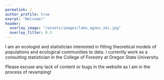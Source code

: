```yaml
---
permalink: /
author_profile: true
exerpt: "Welcome!"
header:
  overlay_image: "/assets/images/lake_agnes_ski.jpg"
  overlay_filter: 0.5
---
```


I am an ecologist and statistician interested in fitting theoretical models of populations and ecological communities to data. I currently work as a consulting statistician in the College of Forestry at Oregon State University.


Please excuse any lack of content or bugs in the website as I am in the process of revamping!